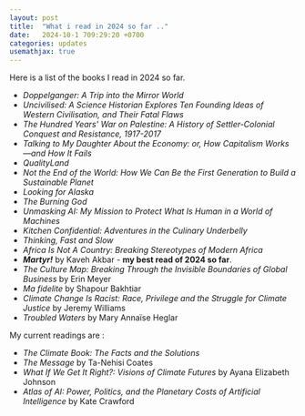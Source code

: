 ```yaml
---
layout: post
title:  "What i read in 2024 so far .."
date:   2024-10-1 709:29:20 +0700
categories: updates
usemathjax: true
---
```


Here is a list of the books I read in 2024 so far.

- *Doppelganger: A Trip into the Mirror World*
- *Uncivilised: A Science Historian Explores Ten Founding Ideas of Western Civilisation, and Their Fatal Flaws*
- *The Hundred Years' War on Palestine: A History of Settler-Colonial Conquest and Resistance, 1917-2017*
- *Talking to My Daughter About the Economy: or, How Capitalism Works—and How It Fails*
- *QualityLand*
- *Not the End of the World: How We Can Be the First Generation to Build a Sustainable Planet*
- *Looking for Alaska*
- *The Burning God*
- *Unmasking AI: My Mission to Protect What Is Human in a World of Machines*
- *Kitchen Confidential: Adventures in the Culinary Underbelly*
- *Thinking, Fast and Slow*
- *Africa Is Not A Country: Breaking Stereotypes of Modern Africa*
- ***Martyr!*** by Kaveh Akbar - **my best read of 2024 so far**.
- *The Culture Map: Breaking Through the Invisible Boundaries of Global Business* by Erin Meyer
- *Ma fidelite* by Shapour Bakhtiar
- *Climate Change Is Racist: Race, Privilege and the Struggle for Climate Justice* by Jeremy Williams
- *Troubled Waters* by Mary Annaïse Heglar

My current readings are :

- *The Climate Book: The Facts and the Solutions*
- *The Message* by Ta-Nehisi Coates
- *What If We Get It Right?: Visions of Climate Futures* by Ayana Elizabeth Johnson
- *Atlas of AI: Power, Politics, and the Planetary Costs of Artificial Intelligence* by Kate Crawford